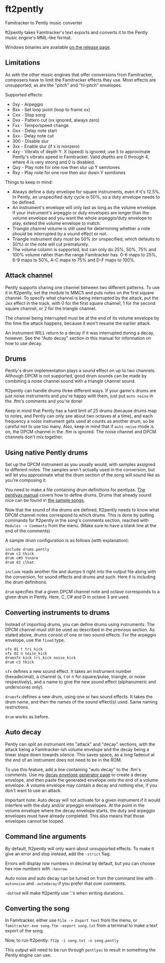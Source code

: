 ft2pently
=========
Famitracker to Pently music converter

ft2pently takes Famitracker's text exports and converts it to the Pently music engine's MML-like format.

Windows binaries are available [on the release page](https://github.com/NovaSquirrel/ft2pently/releases).

Limitations
-----------------------
As with the other music engines that offer conversions from Famitracker, composers have to limit the Famitracker effects they use.
Most effects are unsupported, as are the "pitch" and "hi-pitch" envelopes.

Supported effects:
* 0xy - Arpeggio
* Bxx - Set loop point (loop to frame xx)
* Cxx - Stop song
* Dxx - Pattern cut (xx ignored, always zero)
* Fxx - Tempo/speed change
* Gxx - Delay note start
* Sxx - Delay note cut
* 300 - Disable slur
* 3xx - Enable slur (if x is nonzero)
* 4xy - Vibrato of depth Y. X (speed) is ignored; use 5 to approximate Pently's vibrato speed in Famitracker. Valid depths are 0 through 4, where 4 is very strong and 0 is disabled.
* Qxy - Play note for one row then slur up Y semitones
* Rxy - Play note for one row then slur down Y semitones

Things to keep in mind:
* Always define a duty envelope for square instruments, even if it's 12.5%. In Pently, an unspecified duty cycle is 50%, so a duty envelope needs to be defined.
* An instrument's envelope will only last as long as the volume envelope. If your instrument's arpeggio or duty envelopes are longer than the volume envelope and you want the whole arpeggio/duty envelope to play, extend the volume envelope to match.
* Triangle channel volume is still used for determining whether a note should be interrupted by a sound effect or not.
* Triangle instrument duty must be 50% (or unspecified, which defaults to 50%) or the note will cut prematurely.
* The volume column is supported, but can only do 25%, 50%, 75% and 100% volume rather than the range Famitracker has. 0-6 maps to 25%, 6-9 maps to 50%, A-C maps to 75% and D-F maps to 100%.

Attack channel
--------------

Pently supports sharing one channel between two different patterns. To use it in ft2pently, set the module to MMC5 and puts notes on the first square channel. To specify what channel is being interrupted by the attack, put the Jxx effect in the track, with 0 for the first square channel, 1 for the second square channel, or 2 for the triangle channel.

The channel being interrupted must be at the end of its volume envelope by the time the attack happens, because it won't resume the earlier attack.

An instrument WILL return to a decay if it was interrupted during a decay, however. See the "Auto decay" section in this manual for information on how to use decay.

Drums
-----

Pently's drum implementation plays a sound effect on up to two channels. Although DPCM is not supported, good drum sounds can be made by combining a noise channel sound with a triangle channel sound.

ft2pently can handle drums three different ways. If your game's drums are just noise instruments and you're happy with them, just put `auto noise` in the .ftm's comments and you're done!

Keep in mind that Pently has a hard limit of 25 drums (because drums map to notes, and Pently can only see about two octaves at a time), and each frequency a noise instrument gets used at counts as another drum, so be careful not to use too many. Also, keep in mind that if `auto noise` mode is on, the DPCM channel in the .ftm is ignored. The noise channel and DPCM channels don't mix together.

Using native Pently drums
-------------------------

Set up the DPCM instrument as you usually would, with samples assigned to different notes. The samples aren't actually used in the conversion, but will let you approximate what the drum section of the song will sound like as you're composing it.

You need to make a file containing drum definitions for pentlyas. [The pentlyas manual](https://github.com/Qix-/pently/blob/master/docs/pentlyas.md) covers how to define drums. Drums that already sound nice can be found in [the sample songs](https://github.com/Qix-/pently/blob/master/src/musicseq.pently).

Now that the sound of the drums are defined, ft2pently needs to know what DPCM channel notes correspond to which drums. This is done by putting commands for ft2pently in the song's comments section, reached with `Modules -> Comments` from the menu. (Make sure to have a blank line at the end of the comments)

A sample drum configuration is as follows (with explanation):

```
include drums.pently
drum c3 tkick
drum c#3 tsnare
drum d3 clhat
```

`include` reads another file and dumps it right into the output file along with the conversion, for sound effects and drums and such. Here it is including the drum definitions.

`drum` specifies that a given DPCM channel note and octave corresponds to a given drum in Pently. Here, C, C# and D in octave 3 are used.

Converting instruments to drums
-------------------------------

Instead of importing drums, you can define drums using instruments. The DPCM channel must still be used as described in the previous section. As stated above, drums consist of one or two sound effects. For the arpeggio envelope, use the `fixed` type.

```
sfx 01 t tri_kick
sfx 02 n noise_kick
drumsfx kick tri_kick noise_kick
drum c3 tkick
```

`sfx` defines a new sound effect. It takes an instrument number (hexadecimal), a channel (s, t or n for square/pulse, triangle, or noise respectively), and a name to give the new sound effect (alphanumeric and underscores only).

`drumsfx` defines a new drum, using one or two sound effects. It takes the drum name, and then the names of the sound effect(s) used. Same naming restrictions.

`drum` works as before.

Auto decay
----------
Pently can split an instrument into "attack" and "decay" sections, with the attack being a Famitracker-ish volume envelope and the decay being a linear slope down towards silence. This saves space, as a long fadeout at the end of an instrument does not need to be in the ROM.

To use this feature, add a line containing "auto decay" to the .ftm's comments.
Use my [decay envelope generator page](http://t.novasquirrel.com/test/decay.html) to create a decay envelope, and then paste the generated envelope onto the end of a volume envelope.
A volume envelope may contain a decay and nothing else, if you don't want to use an attack.

Important note: Auto decay will not activate for a given instrument if it would interfere with the duty and/or arpeggio envelopes. At the point in the volume envelope where the decay envelope starts, the duty and arpeggio envelopes must have already completed. This also means that those envelopes cannot be looped.

Command line arguments
----------------------
By default, ft2pently will only warn about unsupported effects. To make it give an error and stop instead, add the `-strict` flag.

Errors will display row numbers in decimal by default, but you can choose hex row numbers with `-hexrow`.

Auto noise and auto decay can be turned on from the command line with `-autonoise` and `-autodecay` if you prefer that over comments.

`-dotted` will make ft2pently use '.'s when writing durations.

Converting the song
-------------------
In Famitracker, either use `File -> Export text` from the menu, or `famitracker.exe song.ftm -export song.txt` from a terminal to make a text export of the song.

Now, to run ft2pently: `ft2p -i song.txt -o song.pently`

This output will need to be run through `pentlyas` to result in something the Pently engine can use.
